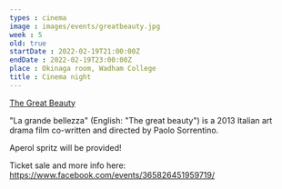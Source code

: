 ```yaml
---
types : cinema
image : images/events/greatbeauty.jpg
week : 5
old: true
startDate : 2022-02-19T21:00:00Z
endDate : 2022-02-19T23:00:00Z
place : Okinaga room, Wadham College
title : Cinema night
---
```

[The Great Beauty](https://en.wikipedia.org/wiki/The_Great_Beauty)

"La grande bellezza" (English: "The great beauty") is a 2013 Italian art drama film co-written and directed by Paolo Sorrentino.

Aperol spritz will be provided!

Ticket sale and more info here: https://www.facebook.com/events/365826451959719/

